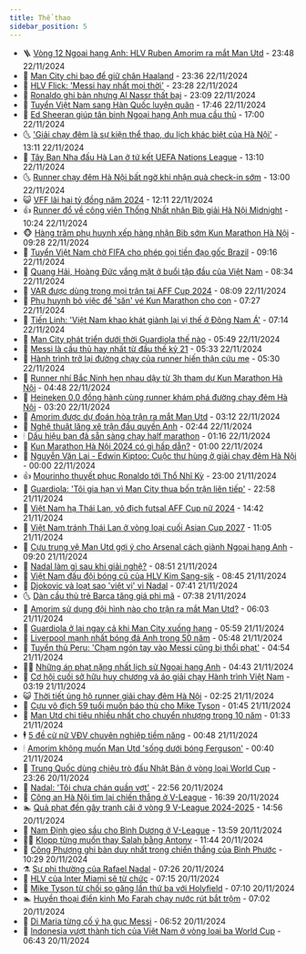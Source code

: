```yaml
---
title: Thể thao
sidebar_position: 5
---
```


<!-- vnexpress-the-thao:START -->
- 🪜 [Vòng 12 Ngoại hạng Anh: HLV Ruben Amorim ra mắt Man Utd](https://vnexpress.net/vong-12-ngoai-hang-anh-hlv-ruben-amorim-ra-mat-man-utd-4819373.html) - 23:48 22/11/2024
- 🦩 [Man City chi bạo để giữ chân Haaland](https://vnexpress.net/man-city-chi-bao-de-giu-chan-haaland-4819163.html) - 23:36 22/11/2024
- 🧰 [HLV Flick: &#39;Messi hay nhất mọi thời&#39;](https://vnexpress.net/hlv-flick-messi-hay-nhat-moi-thoi-4819361.html) - 23:28 22/11/2024
- 🤗 [Ronaldo ghi bàn nhưng Al Nassr thất bại](https://vnexpress.net/ronaldo-ghi-ban-nhung-al-nassr-that-bai-4819369.html) - 23:09 22/11/2024
- 🥳 [Tuyển Việt Nam sang Hàn Quốc luyện quân](https://vnexpress.net/tuyen-viet-nam-sang-han-quoc-luyen-quan-4819347.html) - 17:46 22/11/2024
- 🦣 [Ed Sheeran giúp tân binh Ngoại hạng Anh mua cầu thủ](https://vnexpress.net/ed-sheeran-giup-tan-binh-ngoai-hang-anh-mua-cau-thu-4819235.html) - 17:00 22/11/2024
- 🌜 [&#39;Giải chạy đêm là sự kiện thể thao, du lịch khác biệt của Hà Nội&#39;](https://vnexpress.net/giai-chay-dem-la-su-kien-the-thao-du-lich-khac-biet-cua-ha-noi-4819314.html) - 13:11 22/11/2024
- 🫶 [Tây Ban Nha đấu Hà Lan ở tứ kết UEFA Nations League](https://vnexpress.net/tay-ban-nha-dau-ha-lan-o-tu-ket-uefa-nations-league-4819339.html) - 13:10 22/11/2024
- 🌜 [Runner chạy đêm Hà Nội bất ngờ khi nhận quà check-in sớm](https://vnexpress.net/runner-chay-dem-ha-noi-bat-ngo-khi-nhan-qua-check-in-som-4819338.html) - 13:00 22/11/2024
- 😺 [VFF lãi hai tỷ đồng năm 2024](https://vnexpress.net/vff-lai-hai-ty-dong-nam-2024-4819323.html) - 12:11 22/11/2024
- 👍 [Runner đổ về công viên Thống Nhất nhận Bib giải Hà Nội Midnight](https://vnexpress.net/runner-do-ve-cong-vien-thong-nhat-nhan-bib-giai-ha-noi-midnight-4819285.html) - 10:24 22/11/2024
- 🐵 [Hàng trăm phụ huynh xếp hàng nhận Bib sớm Kun Marathon Hà Nội](https://vnexpress.net/hang-tram-phu-huynh-xep-hang-nhan-bib-som-kun-marathon-ha-noi-4819240.html) - 09:28 22/11/2024
- 💫 [Tuyển Việt Nam chờ FIFA cho phép gọi tiền đạo gốc Brazil](https://vnexpress.net/tuyen-viet-nam-cho-fifa-cho-phep-goi-tien-dao-goc-brazil-4819268.html) - 09:16 22/11/2024
- 🦆 [Quang Hải, Hoàng Đức vắng mặt ở buổi tập đầu của Việt Nam](https://vnexpress.net/quang-hai-hoang-duc-vang-mat-o-buoi-tap-dau-cua-viet-nam-4819207.html) - 08:34 22/11/2024
- 🙉 [VAR được dùng trong mọi trận tại AFF Cup 2024](https://vnexpress.net/var-duoc-dung-trong-moi-tran-tai-aff-cup-2024-4813427.html) - 08:09 22/11/2024
- 📝 [Phụ huynh bỏ việc để &#39;săn&#39; vé Kun Marathon cho con](https://vnexpress.net/phu-huynh-bo-viec-de-san-ve-kun-marathon-cho-con-4819068.html) - 07:27 22/11/2024
- 💯 [Tiến Linh: &#39;Việt Nam khao khát giành lại vị thế ở Đông Nam Á&#39;](https://vnexpress.net/tien-linh-viet-nam-khao-khat-gianh-lai-vi-the-o-dong-nam-a-4819153.html) - 07:14 22/11/2024
- 🌈 [Man City phát triển dưới thời Guardiola thế nào](https://vnexpress.net/man-city-phat-trien-duoi-thoi-guardiola-the-nao-4819121.html) - 05:49 22/11/2024
- 🦩 [Messi là cầu thủ hay nhất từ đầu thế kỷ 21](https://vnexpress.net/messi-la-cau-thu-hay-nhat-tu-dau-the-ky-21-4819093.html) - 05:33 22/11/2024
- 🐲 [Hành trình trở lại đường chạy của runner hiến thận cứu mẹ](https://vnexpress.net/hanh-trinh-tro-lai-duong-chay-cua-runner-hien-than-cuu-me-4819035.html) - 05:30 22/11/2024
- 🌁 [Runner nhí Bắc Ninh hẹn nhau dậy từ 3h tham dự Kun Marathon Hà Nội](https://vnexpress.net/runner-nhi-bac-ninh-hen-nhau-day-tu-3h-tham-du-kun-marathon-ha-noi-4819126.html) - 04:48 22/11/2024
- 💯 [Heineken 0.0 đồng hành cùng runner khám phá đường chạy đêm Hà Nội](https://vnexpress.net/heineken-0-0-dong-hanh-cung-runner-kham-pha-duong-chay-dem-ha-noi-4818880.html) - 03:20 22/11/2024
- 🌝 [Amorim được dự đoán hòa trận ra mắt Man Utd](https://vnexpress.net/amorim-duoc-du-doan-hoa-tran-ra-mat-man-utd-4819056.html) - 03:12 22/11/2024
- 🤖 [Nghệ thuật lăng xê trận đấu quyền Anh](https://vnexpress.net/nghe-thuat-lang-xe-tran-dau-quyen-anh-4817763.html) - 02:44 22/11/2024
- 🕯 [Dấu hiệu bạn đã sẵn sàng chạy half marathon](https://vnexpress.net/dau-hieu-ban-da-san-sang-chay-half-marathon-4818788.html) - 01:16 22/11/2024
- 🧰 [Kun Marathon Hà Nội 2024 có gì hấp dẫn?](https://vnexpress.net/kun-marathon-ha-noi-2024-co-gi-hap-dan-4818576.html) - 01:00 22/11/2024
- 🥳 [Nguyễn Văn Lai - Edwin Kiptoo: Cuộc thư hùng ở giải chạy đêm Hà Nội](https://vnexpress.net/nguyen-van-lai-edwin-kiptoo-cuoc-thu-hung-o-giai-chay-dem-ha-noi-4818812.html) - 00:00 22/11/2024
- 👍 [Mourinho thuyết phục Ronaldo tới Thổ Nhĩ Kỳ](https://vnexpress.net/mourinho-thuyet-phuc-ronaldo-toi-tho-nhi-ky-4818963.html) - 23:00 21/11/2024
- 💪 [Guardiola: &#39;Tôi gia hạn vì Man City thua bốn trận liên tiếp&#39;](https://vnexpress.net/guardiola-toi-gia-han-vi-man-city-thua-bon-tran-lien-tiep-4818962.html) - 22:58 21/11/2024
- 👹 [Việt Nam hạ Thái Lan, vô địch futsal AFF Cup nữ 2024](https://vnexpress.net/viet-nam-ha-thai-lan-vo-dich-futsal-aff-cup-nu-2024-4818931.html) - 14:42 21/11/2024
- 🧰 [Việt Nam tránh Thái Lan ở vòng loại cuối Asian Cup 2027](https://vnexpress.net/viet-nam-tranh-thai-lan-o-vong-loai-cuoi-asian-cup-2027-4818887.html) - 11:05 21/11/2024
- 🚀 [Cựu trung vệ Man Utd gợi ý cho Arsenal cách giành Ngoại hạng Anh](https://vnexpress.net/cuu-trung-ve-man-utd-goi-y-cho-arsenal-cach-gianh-ngoai-hang-anh-4818718.html) - 09:20 21/11/2024
- 🎃 [Nadal làm gì sau khi giải nghệ?](https://vnexpress.net/nadal-lam-gi-sau-khi-giai-nghe-4818789.html) - 08:51 21/11/2024
- 🧰 [Việt Nam đấu đội bóng cũ của HLV Kim Sang-sik](https://vnexpress.net/viet-nam-dau-doi-bong-cu-cua-hlv-kim-sang-sik-4818806.html) - 08:45 21/11/2024
- 👀 [Djokovic và loạt sao &#39;việt vị&#39; vì Nadal](https://vnexpress.net/djokovic-va-loat-sao-viet-vi-vi-nadal-4818764.html) - 07:41 21/11/2024
- 🌜 [Dàn cầu thủ trẻ Barca tăng giá phi mã](https://vnexpress.net/dan-cau-thu-tre-barca-tang-gia-phi-ma-4818696.html) - 07:38 21/11/2024
- 🫶 [Amorim sử dụng đội hình nào cho trận ra mắt Man Utd?](https://vnexpress.net/amorim-su-dung-doi-hinh-nao-cho-tran-ra-mat-man-utd-4818624.html) - 06:03 21/11/2024
- 🦄 [Guardiola ở lại ngay cả khi Man City xuống hạng](https://vnexpress.net/guardiola-o-lai-ngay-ca-khi-man-city-xuong-hang-4818701.html) - 05:59 21/11/2024
- 🥳 [Liverpool mạnh nhất bóng đá Anh trong 50 năm](https://vnexpress.net/liverpool-manh-nhat-bong-da-anh-trong-50-nam-4818486.html) - 05:48 21/11/2024
- 🐲 [Tuyển thủ Peru: &#39;Chạm ngón tay vào Messi cũng bị thổi phạt&#39;](https://vnexpress.net/tuyen-thu-peru-cham-ngon-tay-vao-messi-cung-bi-thoi-phat-4818510.html) - 04:54 21/11/2024
- 🧑‍🏫 [Những án phạt nặng nhất lịch sử Ngoại hạng Anh](https://vnexpress.net/nhung-an-phat-nang-nhat-lich-su-ngoai-hang-anh-4818568.html) - 04:43 21/11/2024
- 🤔 [Cơ hội cuối sở hữu huy chương và áo giải chạy Hành trình Việt Nam](https://vnexpress.net/co-hoi-cuoi-so-huu-huy-chuong-va-ao-giai-chay-hanh-trinh-viet-nam-4818581.html) - 03:19 21/11/2024
- 😺 [Thời tiết ủng hộ runner giải chạy đêm Hà Nội](https://vnexpress.net/thoi-tiet-ung-ho-runner-giai-chay-dem-ha-noi-4818477.html) - 02:25 21/11/2024
- 💪 [Cựu vô địch 59 tuổi muốn báo thù cho Mike Tyson](https://vnexpress.net/cuu-vo-dich-59-tuoi-muon-bao-thu-cho-mike-tyson-4818521.html) - 01:45 21/11/2024
- 💼 [Man Utd chi tiêu nhiều nhất cho chuyển nhượng trong 10 năm](https://vnexpress.net/man-utd-chi-tieu-nhieu-nhat-cho-chuyen-nhuong-trong-10-nam-4818499.html) - 01:33 21/11/2024
- 🕴 [5 đề cử nữ VĐV chuyên nghiệp tiềm năng](https://vnexpress.net/5-de-cu-nu-vdv-chuyen-nghiep-tiem-nang-4817870.html) - 00:48 21/11/2024
- 🕯 [Amorim không muốn Man Utd &#39;sống dưới bóng Ferguson&#39;](https://vnexpress.net/amorim-khong-muon-man-utd-song-duoi-bong-ferguson-4818497.html) - 00:40 21/11/2024
- 📝 [Trung Quốc dùng chiêu trò đấu Nhật Bản ở vòng loại World Cup](https://vnexpress.net/trung-quoc-dung-chieu-tro-dau-nhat-ban-o-vong-loai-world-cup-4818479.html) - 23:26 20/11/2024
- 🧐 [Nadal: &#39;Tôi chưa chán quần vợt&#39;](https://vnexpress.net/nadal-toi-chua-chan-quan-vot-4818481.html) - 22:56 20/11/2024
- 🙉 [Công an Hà Nội tìm lại chiến thắng ở V-League](https://vnexpress.net/cong-an-ha-noi-tim-lai-chien-thang-o-v-league-4818474.html) - 16:39 20/11/2024
- 🏊 [Quả phạt đền gây tranh cãi ở vòng 9 V-League 2024-2025](https://vnexpress.net/qua-phat-den-gay-tranh-cai-o-vong-9-v-league-2024-2025-4818464.html) - 14:56 20/11/2024
- 🌊 [Nam Định gieo sầu cho Bình Dương ở V-League](https://vnexpress.net/nam-dinh-gieo-sau-cho-binh-duong-o-v-league-4818455.html) - 13:59 20/11/2024
- 👨‍🏫 [Klopp từng muốn thay Salah bằng Antony](https://vnexpress.net/klopp-tung-muon-thay-salah-bang-antony-4818365.html) - 11:44 20/11/2024
- 🥷 [Công Phượng ghi bàn duy nhất trong chiến thắng của Bình Phước](https://vnexpress.net/cong-phuong-ghi-ban-duy-nhat-trong-chien-thang-cua-binh-phuoc-4818419.html) - 10:29 20/11/2024
- ⚗️ [Sự phi thường của Rafael Nadal](https://vnexpress.net/su-phi-thuong-cua-rafael-nadal-4818058.html) - 07:26 20/11/2024
- 🌮 [HLV của Inter Miami sẽ từ chức](https://vnexpress.net/hlv-cua-inter-miami-se-tu-chuc-4818241.html) - 07:15 20/11/2024
- 🤩 [Mike Tyson từ chối so găng lần thứ ba với Holyfield](https://vnexpress.net/mike-tyson-tu-choi-so-gang-lan-thu-ba-voi-holyfield-4818149.html) - 07:10 20/11/2024
- 🏊 [Huyền thoại điền kinh Mo Farah chạy nước rút bắt trộm](https://vnexpress.net/huyen-thoai-dien-kinh-mo-farah-chay-nuoc-rut-bat-trom-4818106.html) - 07:02 20/11/2024
- 🐎 [Di Maria từng cố ý hạ gục Messi](https://vnexpress.net/di-maria-tung-co-y-ha-guc-messi-4817904.html) - 06:52 20/11/2024
- 💫 [Indonesia vượt thành tích của Việt Nam ở vòng loại ba World Cup](https://vnexpress.net/indonesia-vuot-thanh-tich-cua-viet-nam-o-vong-loai-ba-world-cup-4818256.html) - 06:43 20/11/2024<!-- vnexpress-the-thao:END -->
